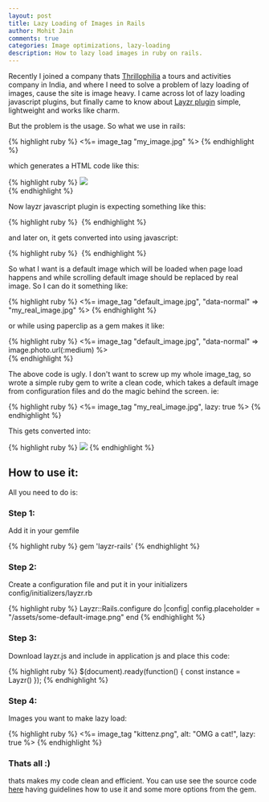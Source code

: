 ```yaml
---
layout: post
title: Lazy Loading of Images in Rails
author: Mohit Jain
comments: true
categories: Image optimizations, lazy-loading
description: How to lazy load images in ruby on rails.
---
```


Recently I joined a company thats [Thrillophilia](http://www.thrillophilia.com/) a tours and activities company in India, and where I need to solve a problem of lazy loading of images, cause the site is image heavy. I came across lot of lazy loading javascript plugins, but finally came to know about [Layzr plugin](https://github.com/callmecavs/layzr.js) simple, lightweight and works like charm. 

<!--more-->

But the problem is the usage. So what we use in rails:

{% highlight ruby %}
  <%= image_tag "my_image.jpg" %>
{% endhighlight %}

which generates a HTML code like this:

{% highlight ruby %}
  <img src="my_image.jpg"/>      
{% endhighlight %}

Now layzr javascript plugin is expecting something like this:

{% highlight ruby %}
  <img data-normal="my_image.jpg"/>
{% endhighlight %}

and later on, it gets converted into using javascript:

{% highlight ruby %}
  <img scr="my_image.jpg"/>
{% endhighlight %}

So what I want is a default image which will be loaded when page load happens and while scrolling default image should be replaced by real image. So I can do it something like:

{% highlight ruby %}
  <%= image_tag "default_image.jpg", "data-normal" => "my_real_image.jpg" %>
{% endhighlight %}

or while using paperclip as a gem makes it like:

{% highlight ruby %}
  <%= image_tag "default_image.jpg", "data-normal" => image.photo.url(:medium) %>     
{% endhighlight %}

The above code is ugly. I don't want to screw up my whole image_tag, so wrote a simple ruby gem to write a clean code, which takes a default image from configuration files and do the magic behind the screen. ie:

{% highlight ruby %}
  <%= image_tag "my_real_image.jpg", lazy: true %>
{% endhighlight %}

This gets converted into:

{% highlight ruby %}
  <img src="default_image.jpg" data-normal="my_image.jpg"/>
{% endhighlight %}

## How to use it:      

All you need to do is:

### Step 1:

Add it in your gemfile

{% highlight ruby %}
  gem 'layzr-rails'
{% endhighlight %}

### Step 2:

Create a configuration file and put it in your initializers config/initializers/layzr.rb

{% highlight ruby %}
  Layzr::Rails.configure do |config|
    config.placeholder = "/assets/some-default-image.png"
  end
{% endhighlight %}

### Step 3:

Download layzr.js and include in application js and place this code:

{% highlight ruby %}
  $(document).ready(function() {
     const instance = Layzr()
  });
{% endhighlight %}

### Step 4:

Images you want to make lazy load:

{% highlight ruby %}
  <%= image_tag "kittenz.png", alt: "OMG a cat!", lazy: true %>
{% endhighlight %}

### Thats all :)

thats makes my code clean and efficient. You can use see the source code [here](https://github.com/mohitjain/layzr-rails) having guidelines how to use it and some more options from the gem.




